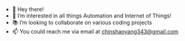- 👋 Hey there!
- 👀 I’m interested in all things Automation and Internet of Things!
- 📚 I’m looking to collaborate on various coding projects
- 📫 You could reach me via email at chinshaoyang343@gmail.com

<!---
shaoyangchin/shaoyangchin is a ✨ special ✨ repository because its `README.md` (this file) appears on your GitHub profile.
You can click the Preview link to take a look at your changes.
--->
